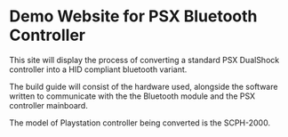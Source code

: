 # Demo Website for PSX Bluetooth Controller

This site will display the process of converting a standard PSX DualShock controller into a HID compliant bluetooth variant.

The build guide will consist of the hardware used, alongside the software written to communicate with the the Bluetooth module and the PSX controller mainboard.

The model of Playstation controller being converted is the SCPH-2000.


